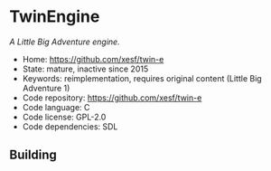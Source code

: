 # TwinEngine

_A Little Big Adventure engine._

- Home: https://github.com/xesf/twin-e
- State: mature, inactive since 2015
- Keywords: reimplementation, requires original content (Little Big Adventure 1)
- Code repository: https://github.com/xesf/twin-e
- Code language: C
- Code license: GPL-2.0
- Code dependencies: SDL

## Building

